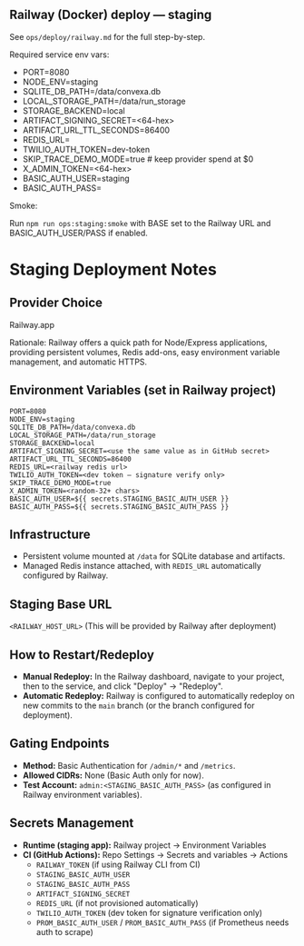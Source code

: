 ## Railway (Docker) deploy — staging

See `ops/deploy/railway.md` for the full step-by-step.

Required service env vars:

- PORT=8080
- NODE_ENV=staging
- SQLITE_DB_PATH=/data/convexa.db
- LOCAL_STORAGE_PATH=/data/run_storage
- STORAGE_BACKEND=local
- ARTIFACT_SIGNING_SECRET=<64-hex>
- ARTIFACT_URL_TTL_SECONDS=86400
- REDIS_URL=<from Railway>
- TWILIO_AUTH_TOKEN=dev-token
- SKIP_TRACE_DEMO_MODE=true  # keep provider spend at $0
- X_ADMIN_TOKEN=<64-hex>
- BASIC_AUTH_USER=staging
- BASIC_AUTH_PASS=<strong-pass>

Smoke:

Run `npm run ops:staging:smoke` with BASE set to the Railway URL and BASIC_AUTH_USER/PASS if enabled.

# Staging Deployment Notes

## Provider Choice
Railway.app

Rationale: Railway offers a quick path for Node/Express applications, providing persistent volumes, Redis add-ons, easy environment variable management, and automatic HTTPS.

## Environment Variables (set in Railway project)

```
PORT=8080
NODE_ENV=staging
SQLITE_DB_PATH=/data/convexa.db
LOCAL_STORAGE_PATH=/data/run_storage
STORAGE_BACKEND=local
ARTIFACT_SIGNING_SECRET=<use the same value as in GitHub secret>
ARTIFACT_URL_TTL_SECONDS=86400
REDIS_URL=<railway redis url>
TWILIO_AUTH_TOKEN=<dev token – signature verify only>
SKIP_TRACE_DEMO_MODE=true
X_ADMIN_TOKEN=<random-32+ chars>
BASIC_AUTH_USER=${{ secrets.STAGING_BASIC_AUTH_USER }}
BASIC_AUTH_PASS=${{ secrets.STAGING_BASIC_AUTH_PASS }}
```

## Infrastructure
- Persistent volume mounted at `/data` for SQLite database and artifacts.
- Managed Redis instance attached, with `REDIS_URL` automatically configured by Railway.

## Staging Base URL
`<RAILWAY_HOST_URL>` (This will be provided by Railway after deployment)

## How to Restart/Redeploy
- **Manual Redeploy:** In the Railway dashboard, navigate to your project, then to the service, and click "Deploy" -> "Redeploy".
- **Automatic Redeploy:** Railway is configured to automatically redeploy on new commits to the `main` branch (or the branch configured for deployment).

## Gating Endpoints
- **Method:** Basic Authentication for `/admin/*` and `/metrics`.
- **Allowed CIDRs:** None (Basic Auth only for now).
- **Test Account:** `admin:<STAGING_BASIC_AUTH_PASS>` (as configured in Railway environment variables).

## Secrets Management
- **Runtime (staging app):** Railway project -> Environment Variables
- **CI (GitHub Actions):** Repo Settings -> Secrets and variables -> Actions
  - `RAILWAY_TOKEN` (if using Railway CLI from CI)
  - `STAGING_BASIC_AUTH_USER`
  - `STAGING_BASIC_AUTH_PASS`
  - `ARTIFACT_SIGNING_SECRET`
  - `REDIS_URL` (if not provisioned automatically)
  - `TWILIO_AUTH_TOKEN` (dev token for signature verification only)
  - `PROM_BASIC_AUTH_USER` / `PROM_BASIC_AUTH_PASS` (if Prometheus needs auth to scrape)

